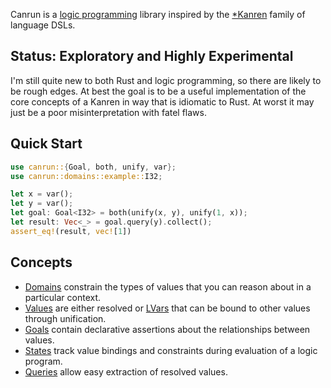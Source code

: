 Canrun is a [logic programming](https://en.wikipedia.org/wiki/Logic_programming)
library inspired by the [\*Kanren](http://minikanren.org/) family of language
DSLs.

## Status: Exploratory and Highly Experimental

I'm still quite new to both Rust and logic programming, so there are likely to
be rough edges. At best the goal is to be a useful implementation of the core
concepts of a Kanren in way that is idiomatic to Rust. At worst it may just be a
poor misinterpretation with fatel flaws.

## Quick Start

```rust
use canrun::{Goal, both, unify, var};
use canrun::domains::example::I32;

let x = var();
let y = var();
let goal: Goal<I32> = both(unify(x, y), unify(1, x));
let result: Vec<_> = goal.query(y).collect();
assert_eq!(result, vec![1])
```

## Concepts

- [Domains](crate::domains) constrain the types of values that you can reason about
  in a particular context.
- [Values](crate::value) are either resolved or [LVars](crate::value::LVar) that
  can be bound to other values through unification.
- [Goals](crate::goal) contain declarative assertions about the relationships
  between values.
- [States](crate::state) track value bindings and constraints during evaluation
  of a logic program.
- [Queries](crate::query) allow easy extraction of resolved values.
